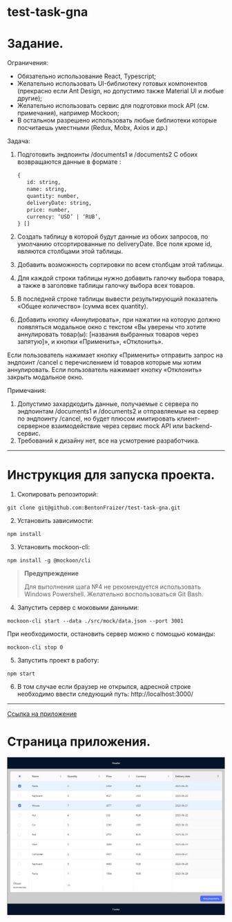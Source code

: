 # test-task-gna

# Задание.

Ограничения:

- Обязательно использование React, Typescript;
- Желательно использовать UI-библиотеку готовых компонентов (прекрасно если Ant Design, но допустимо также Material UI и любые другие);
- Желательно использовать сервис для подготовки mock API (см. примечания), например Mockoon;
- В остальном разрешено использовать любые библиотеки которые посчитаешь уместными (Redux, Mobx, Axios и др.)

Задача:

1. Подготовить эндпоинты /documents1 и /documents2
   С обоих возвращаются данные в формате :

   ```
   {
      id: string,
      name: string,
      quantity: number,
      deliveryDate: string,
      price: number,
      currency: ‘USD’ | ‘RUB’,
   } []
   ```

2. Создать таблицу в которой будут данные из обоих запросов, по умолчанию отсортированные по deliveryDate.
   Все поля кроме id, являются столбцами этой таблицы.

3. Добавить возможность сортировки по всем столбцам этой таблицы.

4. Для каждой строки таблицы нужно добавить галочку выбора товара, а также в заголовке таблицы галочку выбора всех товаров.

5. В последней строке таблицы вывести результирующий показатель «Общее количество» (сумма всех quantity).

6. Добавить кнопку «Аннулировать», при нажатии на которую должно появляться модальное окно с текстом
   «Вы уверены что хотите аннулировать товар(ы): [названия выбранных товаров через запятую]»,
   и кнопки «Применить», «Отклонить».

Если пользователь нажимает кнопку «Применить» отправить запрос на эндпоинт /cancel с перечислением id товаров которые мы хотим аннулировать.
Если пользователь нажимает кнопку «Отклонить» закрыть модальное окно.

Примечания:

1. Допустимо захардкодить данные, получаемые с сервера по эндпоинтам /documents1 и /documents2 и отправляемые на сервер по эндпоинту /cancel, но будет плюсом имитировать клиент-серверное взаимодействие через сервис mock API или backend-сервис.
2. Требований к дизайну нет, все на усмотрение разработчика.

---

# Инструкция для запуска проекта.

1. Скопировать репозиторий:

```
git clone git@github.com:BentonFraizer/test-task-gna.git
```

2. Установить зависимости:

```
npm install
```

3. Установить mockoon-cli:

```
npm install -g @mockoon/cli
```

> **Предупреждение**
>
> Для выполнения шага №4 не рекомендуется использовать Windows Powershell. Желательно воспользоваться Git Bash.

4. Запустить сервер с моковыми данными:

```
mockoon-cli start --data ./src/mock/data.json --port 3001
```

При необходимости, остановить сервер можно с помощью команды:

```
mockoon-cli stop 0
```

5. Запустить проект в работу:

```
npm start
```

6. В том случае если браузер не открылся, адресной строке необходимо ввести следующий путь:
   http://localhost:3000/

---

[Ссылка на приложение](https://bentonfraizer.github.io/test-task-gna/)

# Страница приложения.

<img src="https://github.com/BentonFraizer/test-task-gna/blob/main/.github/workflows/main_page.png" width="769" />
